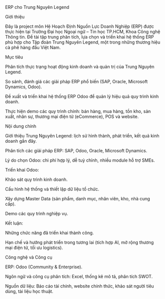 ERP cho Trung Nguyên Legend

Giới thiệu

Đây là project môn Hệ Hoạch Định Nguồn Lực Doanh Nghiệp (ERP) được thực hiện tại Trường Đại học Ngoại ngữ – Tin học TP.HCM, Khoa Công nghệ Thông tin.
Đề tài tập trung phân tích, lựa chọn và triển khai hệ thống ERP phù hợp cho Tập đoàn Trung Nguyên Legend, một trong những thương hiệu cà phê hàng đầu Việt Nam.

Mục tiêu

Phân tích thực trạng hoạt động kinh doanh và quản trị của Trung Nguyên Legend.

So sánh, đánh giá các giải pháp ERP phổ biến (SAP, Oracle, Microsoft Dynamics, Odoo).

Đề xuất và triển khai hệ thống ERP Odoo để quản lý hiệu quả quy trình kinh doanh.

Thực hiện demo các quy trình chính: bán hàng, mua hàng, tồn kho, sản xuất, nhân sự, thương mại điện tử (eCommerce), POS và website.

Nội dung chính

Giới thiệu Trung Nguyên Legend: lịch sử hình thành, phát triển, kết quả kinh doanh gần đây.

Phân tích các giải pháp ERP: SAP, Odoo, Oracle, Microsoft Dynamics.

Lý do chọn Odoo: chi phí hợp lý, dễ tuỳ chỉnh, nhiều module hỗ trợ SMEs.

Triển khai Odoo:

Khảo sát quy trình kinh doanh.

Cấu hình hệ thống và thiết lập dữ liệu tổ chức.

Xây dựng Master Data (sản phẩm, danh mục, nhân viên, kho, nhà cung cấp).

Demo các quy trình nghiệp vụ.

Kết luận:

Những chức năng đã triển khai thành công.

Hạn chế và hướng phát triển trong tương lai (tích hợp AI, mở rộng thương mại điện tử, tối ưu logistics).

Công nghệ và Công cụ

ERP: Odoo (Community & Enterprise).

Ngôn ngữ và công cụ phân tích: Excel, thống kê mô tả, phân tích SWOT.

Nguồn dữ liệu: Báo cáo tài chính, website chính thức, khảo sát người tiêu dùng, tài liệu học thuật.
